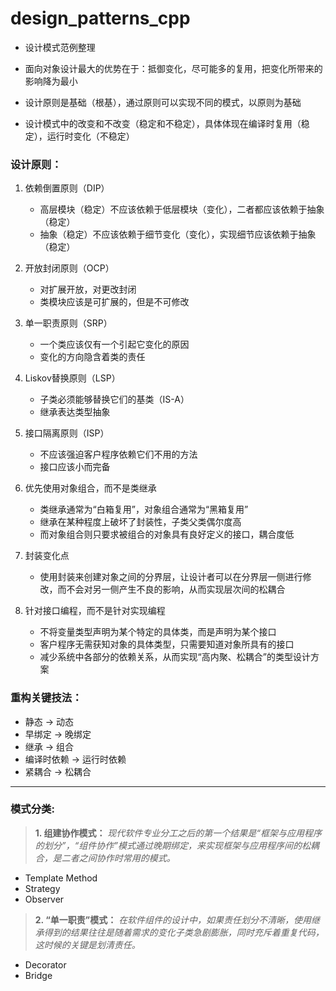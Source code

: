 # design_patterns_cpp
* 设计模式范例整理

* 面向对象设计最大的优势在于：抵御变化，尽可能多的复用，把变化所带来的影响降为最小

* 设计原则是基础（根基），通过原则可以实现不同的模式，以原则为基础

* 设计模式中的改变和不改变（稳定和不稳定），具体体现在编译时复用（稳定），运行时变化（不稳定）

### 设计原则：
1. 依赖倒置原则（DIP）
    * 高层模块（稳定）不应该依赖于低层模块（变化），二者都应该依赖于抽象（稳定）
    * 抽象（稳定）不应该依赖于细节变化（变化），实现细节应该依赖于抽象（稳定）

2. 开放封闭原则（OCP）
    * 对扩展开放，对更改封闭
    * 类模块应该是可扩展的，但是不可修改

3. 单一职责原则（SRP）
    * 一个类应该仅有一个引起它变化的原因
    * 变化的方向隐含着类的责任

4. Liskov替换原则（LSP）
    * 子类必须能够替换它们的基类（IS-A）
    * 继承表达类型抽象

5. 接口隔离原则（ISP）
    * 不应该强迫客户程序依赖它们不用的方法
    * 接口应该小而完备

6. 优先使用对象组合，而不是类继承
    * 类继承通常为“白箱复用”，对象组合通常为“黑箱复用”
    * 继承在某种程度上破坏了封装性，子类父类偶尔度高
    * 而对象组合则只要求被组合的对象具有良好定义的接口，耦合度低

7. 封装变化点
    * 使用封装来创建对象之间的分界层，让设计者可以在分界层一侧进行修改，而不会对另一侧产生不良的影响，从而实现层次间的松耦合

8. 针对接口编程，而不是针对实现编程
    * 不将变量类型声明为某个特定的具体类，而是声明为某个接口
    * 客户程序无需获知对象的具体类型，只需要知道对象所具有的接口
    * 减少系统中各部分的依赖关系，从而实现“高内聚、松耦合”的类型设计方案

### 重构关键技法：
* 静态 -> 动态
* 早绑定 -> 晚绑定
* 继承 -> 组合
* 编译时依赖 -> 运行时依赖
* 紧耦合 -> 松耦合

----------------------
### 模式分类:
> **1. 组建协作模式：**
*现代软件专业分工之后的第一个结果是“框架与应用程序的划分”，“组件协作”模式通过晚期绑定，来实现框架与应用程序间的松耦合，是二者之间协作时常用的模式。*
* Template Method
* Strategy
* Observer

>**2. “单一职责”模式：**
*在软件组件的设计中，如果责任划分不清晰，使用继承得到的结果往往是随着需求的变化子类急剧膨胀，同时充斥着重复代码，这时候的关键是划清责任。*
* Decorator
* Bridge
